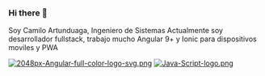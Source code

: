### Hi there 👋

Soy Camilo Artunduaga, Ingeniero de Sistemas
Actualmente soy desarrollador fullstack, trabajo mucho Angular 9+ y Ionic para dispositivos moviles y PWA


[![2048px-Angular-full-color-logo-svg.png](https://i.postimg.cc/fTDpDBL7/2048px-Angular-full-color-logo-svg.png)](https://postimg.cc/z320kwT3) [![Java-Script-logo.png](https://i.postimg.cc/wvBMChN9/Java-Script-logo.png)](https://postimg.cc/hJHKxQMY)

